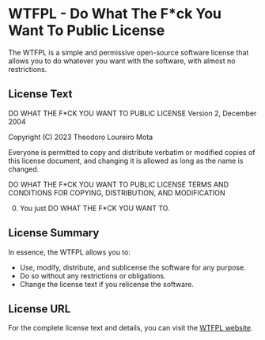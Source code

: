 # WTFPL - Do What The F*ck You Want To Public License

The WTFPL is a simple and permissive open-source software license that allows you to do whatever you want with the software, with almost no restrictions.

## License Text

DO WHAT THE F*CK YOU WANT TO PUBLIC LICENSE
Version 2, December 2004

Copyright (C) 2023 Theodoro Loureiro Mota

Everyone is permitted to copy and distribute verbatim or modified copies of this license document, and changing it is allowed as long as the name is changed.

DO WHAT THE F*CK YOU WANT TO PUBLIC LICENSE
TERMS AND CONDITIONS FOR COPYING, DISTRIBUTION, AND MODIFICATION

0. You just DO WHAT THE F*CK YOU WANT TO.

## License Summary

In essence, the WTFPL allows you to:

- Use, modify, distribute, and sublicense the software for any purpose.
- Do so without any restrictions or obligations.
- Change the license text if you relicense the software.

## License URL

For the complete license text and details, you can visit the [WTFPL website](http://www.wtfpl.net/).
